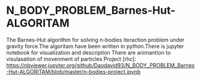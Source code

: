 # N_BODY_PROBLEM_Barnes-Hut-ALGORITAM



The Barnes-Hut algorithm for solving n-bodies iteraction problem under  gravity force.The algoritam have been written in python.There is jupyter notebook for visualization and description
There are animantion to visulasation of movenment of particles
Project [rhc]: https://nbviewer.jupyter.org/github/Daodavid93/N_BODY_PROBLEM_Barnes-Hut-ALGORITAM/blob/master/n-bodies-project.ipynb
